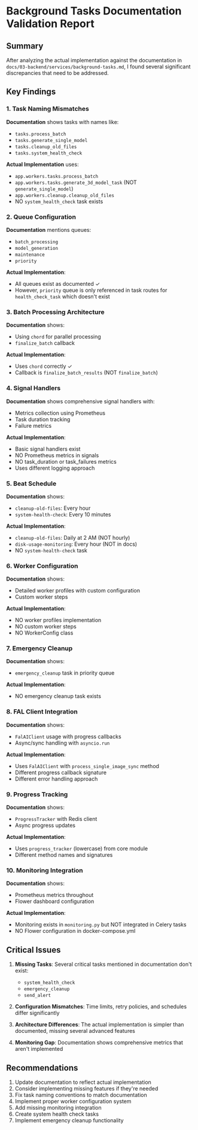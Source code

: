 # Background Tasks Documentation Validation Report

## Summary
After analyzing the actual implementation against the documentation in `docs/03-backend/services/background-tasks.md`, I found several significant discrepancies that need to be addressed.

## Key Findings

### 1. Task Naming Mismatches
**Documentation** shows tasks with names like:
- `tasks.process_batch`
- `tasks.generate_single_model`
- `tasks.cleanup_old_files`
- `tasks.system_health_check`

**Actual Implementation** uses:
- `app.workers.tasks.process_batch`
- `app.workers.tasks.generate_3d_model_task` (NOT `generate_single_model`)
- `app.workers.cleanup.cleanup_old_files`
- NO `system_health_check` task exists

### 2. Queue Configuration
**Documentation** mentions queues:
- `batch_processing`
- `model_generation`
- `maintenance`
- `priority`

**Actual Implementation**:
- All queues exist as documented ✓
- However, `priority` queue is only referenced in task routes for `health_check_task` which doesn't exist

### 3. Batch Processing Architecture
**Documentation** shows:
- Using `chord` for parallel processing
- `finalize_batch` callback

**Actual Implementation**:
- Uses `chord` correctly ✓
- Callback is `finalize_batch_results` (NOT `finalize_batch`)

### 4. Signal Handlers
**Documentation** shows comprehensive signal handlers with:
- Metrics collection using Prometheus
- Task duration tracking
- Failure metrics

**Actual Implementation**:
- Basic signal handlers exist
- NO Prometheus metrics in signals
- NO task_duration or task_failures metrics
- Uses different logging approach

### 5. Beat Schedule
**Documentation** shows:
- `cleanup-old-files`: Every hour
- `system-health-check`: Every 10 minutes

**Actual Implementation**:
- `cleanup-old-files`: Daily at 2 AM (NOT hourly)
- `disk-usage-monitoring`: Every hour (NOT in docs)
- NO `system-health-check` task

### 6. Worker Configuration
**Documentation** shows:
- Detailed worker profiles with custom configuration
- Custom worker steps

**Actual Implementation**:
- NO worker profiles implementation
- NO custom worker steps
- NO WorkerConfig class

### 7. Emergency Cleanup
**Documentation** shows:
- `emergency_cleanup` task in priority queue

**Actual Implementation**:
- NO emergency cleanup task exists

### 8. FAL Client Integration
**Documentation** shows:
- `FalAIClient` usage with progress callbacks
- Async/sync handling with `asyncio.run`

**Actual Implementation**:
- Uses `FalAIClient` with `process_single_image_sync` method
- Different progress callback signature
- Different error handling approach

### 9. Progress Tracking
**Documentation** shows:
- `ProgressTracker` with Redis client
- Async progress updates

**Actual Implementation**:
- Uses `progress_tracker` (lowercase) from core module
- Different method names and signatures

### 10. Monitoring Integration
**Documentation** shows:
- Prometheus metrics throughout
- Flower dashboard configuration

**Actual Implementation**:
- Monitoring exists in `monitoring.py` but NOT integrated in Celery tasks
- NO Flower configuration in docker-compose.yml

## Critical Issues

1. **Missing Tasks**: Several critical tasks mentioned in documentation don't exist:
   - `system_health_check`
   - `emergency_cleanup`
   - `send_alert`

2. **Configuration Mismatches**: Time limits, retry policies, and schedules differ significantly

3. **Architecture Differences**: The actual implementation is simpler than documented, missing several advanced features

4. **Monitoring Gap**: Documentation shows comprehensive metrics that aren't implemented

## Recommendations

1. Update documentation to reflect actual implementation
2. Consider implementing missing features if they're needed
3. Fix task naming conventions to match documentation
4. Implement proper worker configuration system
5. Add missing monitoring integration
6. Create system health check tasks
7. Implement emergency cleanup functionality